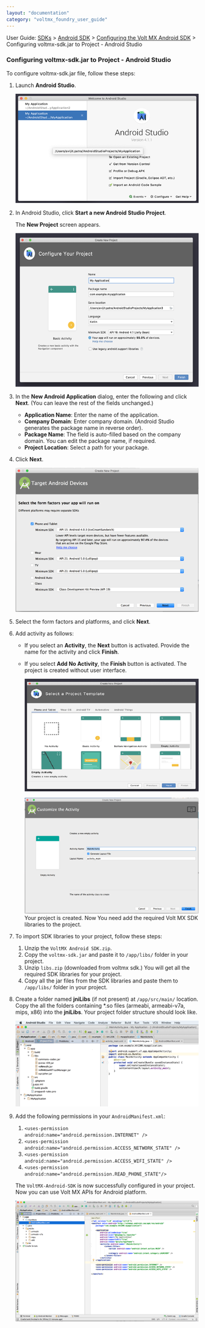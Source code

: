 ```yaml
---
layout: "documentation"
category: "voltmx_foundry_user_guide"
---
```


User Guide: [SDKs](../Foundry_SDKs.html) > [Android SDK](Installing_Android_SDK.html) > [Configuring the Volt MX Android SDK](Configuring_VoltMX_SDK_Android.html) > Configuring voltmx-sdk.jar to Project - Android Studio

### Configuring voltmx-sdk.jar to Project - **Android Studio**

To configure voltmx-sdk.jar file, follow these steps:

1.  Launch **Android Studio**.

    ![](../Resources/Images/AndStu1_624x371.png)

2.  In Android Studio, click **Start a new Android Studio Project**.

    The **New Project** screen appears.

    ![](../Resources/Images/AndStu2_622x519.png)

3.  In the **New Android Application** dialog, enter the following and click **Next**. (You can leave the rest of the fields unchanged.)
    - **Application Name**: Enter the name of the application.
    - **Company Domain**: Enter company domain. (Android Studio generates the package name in reverse order).
    - **Package Name**: The field is auto-filled based on the company domain. You can edit the package name, if required.
    - **Project Location**: Select a path for your package.
4.  Click **Next**.

    ![](../Resources/Images/AndStu3_623x488.png)

5.  Select the form factors and platforms, and click **Next**.
6.  Add activity as follows:

    - If you select an **Activity**, the **Next** button is activated. Provide the name for the activity and click **Finish**.
    - If you select **Add No Activity**, the **Finish** button is activated. The project is created without user interface.

      ![](../Resources/Images/AndStu4_621x412.png)

      ![](../Resources/Images/AndStu5_623x413.png)
      <br/>
      Your project is created. Now You need add the required Volt MX SDK libraries to the project.

7.  To import SDK libraries to your project, follow these steps:
    1.  Unzip the `VoltMX Android SDK.zip`.
    2.  Copy the `voltmx-sdk.jar` and paste it to `/app/libs/` folder in your project.
    3.  Unzip `libs.zip` (downloaded from voltmx sdk.) You will get all the required SDK libraries for your project.
    4.  Copy all the jar files from the SDK libraries and paste them to `/app/libs/` folder in your project.
8.  Create a folder named **jniLibs** (if not present) at `/app/src/main/` location. Copy the all the folders containing \*.so files (armeabi, armeabi-v7a, mips, x86) into the **jniLibs**. Your project folder structure should look like.

    ![](../Resources/Images/AndStu6_582x272.png)

9.  Add the following permissions in your `AndroidManifest.xml`:

    1.  <code class="language-plaintext highlighter-rouge" style="background-color:white; border:none">&lt;uses-permission android:name="android.permission.INTERNET" /&gt;</code>
    2.  <code class="language-plaintext highlighter-rouge" style="background-color:white; border:none">&lt;uses-permission android:name="android.permission.ACCESS_NETWORK_STATE" /&gt;</code>
    3.  <code class="language-plaintext highlighter-rouge" style="background-color:white; border:none">&lt;uses-permission android:name="android.permission.ACCESS_WIFI_STATE" /&gt;</code>
    4.  <code class="language-plaintext highlighter-rouge" style="background-color:white; border:none">&lt;uses-permission android:name="android.permission.READ_PHONE_STATE"/&gt;</code>

    The `VoltMX-Android-SDK` is now successfully configured in your project. Now you can use Volt MX APIs for Android platform.

    ![](../Resources/Images/AndStu7_623x410.png)
